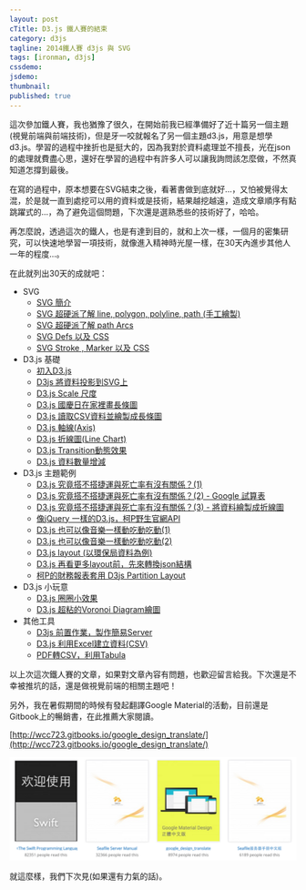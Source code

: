 ```yaml
---
layout: post
cTitle: D3.js 鐵人賽的結束
category: d3js
tagline: 2014鐵人賽 d3js 與 SVG
tags: [ironman, d3js]
cssdemo: 
jsdemo: 
thumbnail: 
published: true
---
```


這次參加鐵人賽，我也猶豫了很久，在開始前我已經準備好了近十篇另一個主題(視覺前端與前端技術)，但是牙一咬就報名了另一個主題d3.js，用意是想學d3.js。學習的過程中挫折也是挺大的，因為我對於資料處理並不擅長，光在json的處理就費盡心思，還好在學習的過程中有許多人可以讓我詢問該怎麼做，不然真知道怎撐到最後。

<!-- more -->

在寫的過程中，原本想要在SVG結束之後，看著書做到底就好...，又怕被覺得太混，於是就一直到處挖可以用的資料或是技術，結果越挖越遠，造成文章順序有點跳躍式的...，為了避免這個問題，下次還是選熟悉些的技術好了，哈哈。

再怎麼說，透過這次的鐵人，也是有達到目的，就和上次一樣，一個月的密集研究，可以快速地學習一項技術，就像進入精神時光屋一樣，在30天內進步其他人一年的程度...。

在此就列出30天的成就吧：

- SVG
	- [SVG 簡介](/casper/d3js/2014/10/01/Ironman-30-days-02)
	- [SVG 超硬派了解 line, polygon, polyline, path (手工繪製)](/casper/d3js/2014/10/02/Ironman-30-days-03)
	- [SVG 超硬派了解 path Arcs](/casper/d3js/2014/10/03/Ironman-30-days-04)
	- [SVG Defs 以及 CSS](/casper/d3js/2014/10/04/Ironman-30-days-05)
	- [SVG Stroke , Marker 以及 CSS](/casper/d3js/2014/10/05/Ironman-30-days-06)
- D3.js 基礎
	- [初入D3.js](/casper/d3js/2014/10/07/Ironman-30-days-08)
	- [D3js 將資料投影到SVG上](/casper/d3js/2014/10/08/Ironman-30-days-09)
	- [D3.js Scale 尺度](/casper/d3js/2014/10/09/Ironman-30-days-10)
	- [D3.js 國慶日在家裡畫長條圖](/casper/d3js/2014/10/10/Ironman-30-days-11)
	- [D3.js 讀取CSV資料並繪製成長條圖](/casper/d3js/2014/10/12/Ironman-30-days-13)
	- [D3.js 軸線(Axis)](/casper/d3js/2014/10/13/Ironman-30-days-14)
	- [D3.js 折線圖(Line Chart)](/casper/d3js/2014/10/14/Ironman-30-days-15)
	- [D3.js Transition動態效果](/casper/d3js/2014/10/20/Ironman-30-days-21)
	- [D3.js 資料數量增減](/casper/d3js/2014/10/21/Ironman-30-days-22)
- D3.js 主題範例
	- [D3.js 究竟搭不搭捷運與死亡率有沒有關係？(1)](/casper/d3js/2014/10/15/Ironman-30-days-16)
	- [D3.js 究竟搭不搭捷運與死亡率有沒有關係？(2) - Google 試算表](/casper/d3js/2014/10/16/Ironman-30-days-17)
	- [D3.js 究竟搭不搭捷運與死亡率有沒有關係？(3) - 將資料繪製成折線圖](/casper/d3js/2014/10/17/Ironman-30-days-18)
	- [像jQuery 一樣的D3.js，柯P野生官網API](/casper/d3js/2014/10/22/Ironman-30-days-23)
	- [D3.js 也可以像音樂一樣動吃動吃動(1)](/casper/d3js/2014/10/23/Ironman-30-days-24)
	- [D3.js 也可以像音樂一樣動吃動吃動(2)](/casper/d3js/2014/10/24/Ironman-30-days-25)
	- [D3.js layout (以環保局資料為例)](/casper/d3js/2014/10/25/Ironman-30-days-26)
	- [D3.js 再看更多layout前，先來轉換json結構](/casper/d3js/2014/10/26/Ironman-30-days-27)
	- [柯P的財務報表套用 D3js Partition Layout](/casper/d3js/2014/10/27/Ironman-30-days-28)
- D3.js 小玩意
	- [D3.js 圈圈小效果](/casper/d3js/2014/10/18/Ironman-30-days-19)
	- [D3.js 超粘的Voronoi Diagram繪圖](/casper/d3js/2014/10/19/Ironman-30-days-20)
- 其他工具
	- [D3js 前置作業，製作簡易Server](/casper/d3js/2014/10/06/Ironman-30-days-07)
	- [D3.js 利用Excel建立資料(CSV)](/casper/d3js/2014/10/11/Ironman-30-days-12)
	- [PDF轉CSV，利用Tabula](/casper/d3js/2014/10/28/Ironman-30-days-29)

以上次這次鐵人賽的文章，如果對文章內容有問題，也歡迎留言給我。下次還是不幸被推坑的話，還是做視覺前端的相關主題吧！

另外，我在暑假期間的時候有發起翻譯Google Material的活動，目前還是Gitbook上的暢銷書，在此推薦大家閱讀。

[http://wcc723.gitbooks.io/google_design_translate/](http://wcc723.gitbooks.io/google_design_translate/)

![](/images/2014ironman/day29_01.png)

就這麼樣，我們下次見(如果還有力氣的話)。
